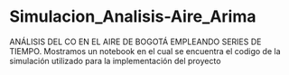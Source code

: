 # Simulacion_Analisis-Aire_Arima
ANÁLISIS DEL CO EN EL AIRE DE BOGOTÁ EMPLEANDO SERIES DE TIEMPO.
Mostramos un notebook en el cual se encuentra el codigo de la simulación utilizado para la implementación del proyecto
